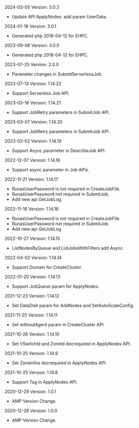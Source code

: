 2024-03-05 Version: 3.0.2
- Update API ApplyNodes: add param UserData.


2024-01-18 Version: 3.0.1
- Generated php 2018-04-12 for EHPC.

2023-09-06 Version: 3.0.0
- Generated php 2018-04-12 for EHPC.

2023-07-25 Version: 2.0.0
- Parameter changes in SubmitServerlessJob.

2023-07-13 Version: 1.14.22
- Support Serverless Job API.

2023-03-16 Version: 1.14.21
- Support JobRetry parameters in SubmitJob API.

2023-03-07 Version: 1.14.20
- Support JobRetry parameters in SubmitJob API.

2023-02-02 Version: 1.14.19
- Support Async parameter in DescribeJob API.

2022-12-07 Version: 1.14.18
- Support async parameter in Job APIs.

2022-11-21 Version: 1.14.17
- RunasUserPassword is not required in CreateJobFile.
- RunasUserPassword not required in SubmitJob.
- Add new api GetJobLog.

2022-11-16 Version: 1.14.16
- RunasUserPassword is not required in CreateJobFile.
- RunasUserPassword not required in SubmitJob.
- Add new api GetJobLog.

2022-10-27 Version: 1.14.15
- ListNodesByQueue and ListJobsWithFilters add Async.

2022-04-02 Version: 1.14.14
- Support Domain for CreateCluster.

2022-01-20 Version: 1.14.13
- Support JobQueue param for ApplyNodes.

2021-12-23 Version: 1.14.12
- Set DataDisk param for AddNodes and SetAutoScaleConfig.

2021-11-25 Version: 1.14.11
- Set withoutAgent param in CreateCluster API.

2021-10-26 Version: 1.14.10
- Set VSwitchId and ZoneId docrequired in ApplyNodes API.

2021-10-25 Version: 1.14.9
- Set ZoneInfos docrequired in ApplyNodes API.

2021-10-25 Version: 1.14.8
- Support Tag in ApplyNodes API.

2020-12-29 Version: 1.0.1
- AMP Version Change.

2020-12-28 Version: 1.0.0
- AMP Version Change.

